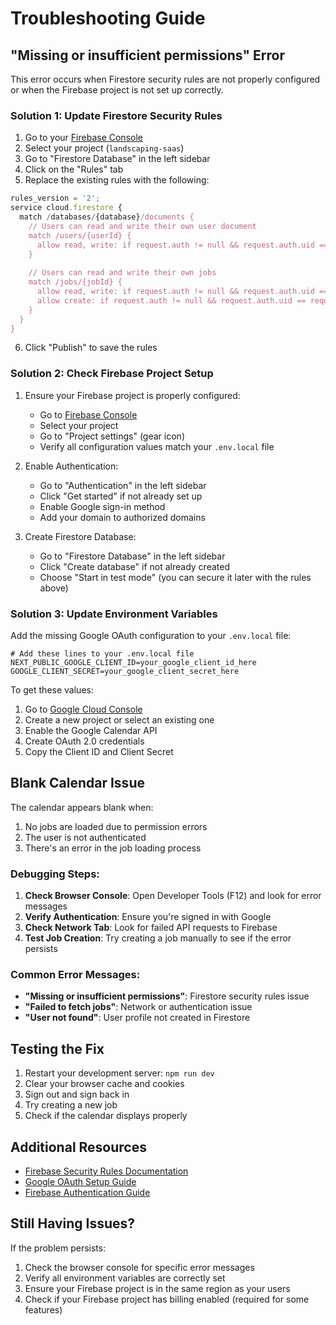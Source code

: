 # Troubleshooting Guide

## "Missing or insufficient permissions" Error

This error occurs when Firestore security rules are not properly configured or when the Firebase project is not set up correctly.

### Solution 1: Update Firestore Security Rules

1. Go to your [Firebase Console](https://console.firebase.google.com/)
2. Select your project (`landscaping-saas`)
3. Go to "Firestore Database" in the left sidebar
4. Click on the "Rules" tab
5. Replace the existing rules with the following:

```javascript
rules_version = '2';
service cloud.firestore {
  match /databases/{database}/documents {
    // Users can read and write their own user document
    match /users/{userId} {
      allow read, write: if request.auth != null && request.auth.uid == userId;
    }
    
    // Users can read and write their own jobs
    match /jobs/{jobId} {
      allow read, write: if request.auth != null && request.auth.uid == resource.data.userId;
      allow create: if request.auth != null && request.auth.uid == request.resource.data.userId;
    }
  }
}
```

6. Click "Publish" to save the rules

### Solution 2: Check Firebase Project Setup

1. Ensure your Firebase project is properly configured:
   - Go to [Firebase Console](https://console.firebase.google.com/)
   - Select your project
   - Go to "Project settings" (gear icon)
   - Verify all configuration values match your `.env.local` file

2. Enable Authentication:
   - Go to "Authentication" in the left sidebar
   - Click "Get started" if not already set up
   - Enable Google sign-in method
   - Add your domain to authorized domains

3. Create Firestore Database:
   - Go to "Firestore Database" in the left sidebar
   - Click "Create database" if not already created
   - Choose "Start in test mode" (you can secure it later with the rules above)

### Solution 3: Update Environment Variables

Add the missing Google OAuth configuration to your `.env.local` file:

```env
# Add these lines to your .env.local file
NEXT_PUBLIC_GOOGLE_CLIENT_ID=your_google_client_id_here
GOOGLE_CLIENT_SECRET=your_google_client_secret_here
```

To get these values:
1. Go to [Google Cloud Console](https://console.cloud.google.com/)
2. Create a new project or select an existing one
3. Enable the Google Calendar API
4. Create OAuth 2.0 credentials
5. Copy the Client ID and Client Secret

## Blank Calendar Issue

The calendar appears blank when:
1. No jobs are loaded due to permission errors
2. The user is not authenticated
3. There's an error in the job loading process

### Debugging Steps:

1. **Check Browser Console**: Open Developer Tools (F12) and look for error messages
2. **Verify Authentication**: Ensure you're signed in with Google
3. **Check Network Tab**: Look for failed API requests to Firebase
4. **Test Job Creation**: Try creating a job manually to see if the error persists

### Common Error Messages:

- **"Missing or insufficient permissions"**: Firestore security rules issue
- **"Failed to fetch jobs"**: Network or authentication issue
- **"User not found"**: User profile not created in Firestore

## Testing the Fix

1. Restart your development server: `npm run dev`
2. Clear your browser cache and cookies
3. Sign out and sign back in
4. Try creating a new job
5. Check if the calendar displays properly

## Additional Resources

- [Firebase Security Rules Documentation](https://firebase.google.com/docs/firestore/security/get-started)
- [Google OAuth Setup Guide](https://developers.google.com/identity/protocols/oauth2)
- [Firebase Authentication Guide](https://firebase.google.com/docs/auth)

## Still Having Issues?

If the problem persists:
1. Check the browser console for specific error messages
2. Verify all environment variables are correctly set
3. Ensure your Firebase project is in the same region as your users
4. Check if your Firebase project has billing enabled (required for some features) 